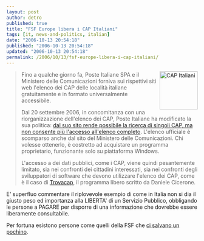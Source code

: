 ```yaml
---
layout: post
author: detro
published: true
title: "FSF Europe libera i CAP Italiani"
tags: [it, news-and-politics, italian]
date: "2006-10-13 20:54:18"
published: "2006-10-13 20:54:18"
updated: "2006-10-13 20:54:18"
permalink: /2006/10/13/fsf-europe-libera-i-cap-italiani/
---
```


<img src="http://www.poste.it/img/poste2/nuovo_cap.jpg" alt="CAP Italiani" align="right" width="100"/>
<blockquote>Fino a qualche giorno fa, Poste Italiane SPA e il Ministero delle Comunicazioni forniva sui rispettivi siti web l'elenco dei CAP delle località italiane gratuitamente e in formato universalmente accessibile.

Dal 20 settembre 2006, in concomitanza con una riorganizzazione dell'elenco dei CAP, Poste Italiane ha modificato la sua politica: <a href="http://www.poste.it/postali/cap/index.shtml">dal suo sito rende possibile la ricerca di singoli CAP, ma non consente più l'accesso all'elenco completo</a>. L'elenco ufficiale è scomparso anche dal sito del Ministero delle Comunicazioni. Chi volesse ottenerlo, è costretto ad acquistare un programma proprietario, funzionante solo su piattaforma Windows.

L'accesso a dei dati pubblici, come i CAP, viene quindi pesantemente limitato, sia nei confronti dei cittadini interessati, sia nei confronti degli sviluppatori di software che devono utilizzare l'elenco dei CAP, come è il caso di <a href="http://www.digitazero.org/?p=41">Trovacap</a>, il programma libero scritto da Daniele Cicerone. </blockquote>

E' superfluo commentare il riplovevole esempio di come in Italia non si dia il giusto peso ed importanza alla LIBERTA' di un Servizio Pubblico, obbligando le persone a PAGARE per disporre di una informazione che dovrebbe essere liberamente consultabile.

Per fortuna esistono persone come quelli della FSF che <a href="http://www.italy.fsfeurope.org/it/projects/cap/cap.it.html">ci salvano un pochino</a>.

